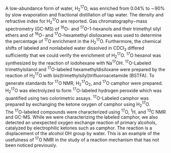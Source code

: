 A low-abundance form of water, H<sub>2</sub><sup>17</sup>O, was enriched from 0.04% to ∼90% by slow evaporation and fractional distillation of tap water. The density and refractive index for H<sub>2</sub><sup>17</sup>O are reported. Gas chromatography−mass spectrometry (GC-MS) of <sup>16</sup>O- and <sup>17</sup>O-1-hexanols and their trimethyl silyl ethers and of <sup>16</sup>O- and <sup>17</sup>O-hexamethyl disiloxanes was used to determine the percentage of <sup>17</sup>O enrichment in the H<sub>2</sub><sup>17</sup>O. Furthermore, the chemical shifts of labeled and nonlabeled water dissolved in CDCl<sub>3</sub> differed sufficiently that we could verify the enrichment of H<sub>2</sub><sup>17</sup>O. <sup>17</sup>O hexanol was synthesized by the reaction of iodohexane with Na<sup>17</sup>OH. <sup>17</sup>O-Labeled trimethylsilanol and <sup>17</sup>O-labeled hexamethyldisiloxane were prepared by the reaction of H<sub>2</sub><sup>17</sup>O with bis(trimethylsilyl)trifluoroacetamide (BSTFA). To generate standards for <sup>17</sup>O NMR, H<sub>2</sub><sup>17</sup>O<sub>2</sub>, and <sup>17</sup>O camphor were prepared. H<sub>2</sub><sup>17</sup>O was electrolyzed to form <sup>17</sup>O-labeled hydrogen peroxide which was quantified using two colorimetric assays. <sup>17</sup>O-Labeled camphor was prepared by exchanging the ketone oxygen of camphor using H<sub>2</sub><sup>17</sup>O. The <sup>17</sup>O-labeled compounds were characterized using <sup>17</sup>O, <sup>1</sup>H, and <sup>13</sup>C NMR and GC-MS. While we were characterizing the labeled camphor, we also detected an unexpected oxygen exchange reaction of primary alcohols, catalyzed by electrophilic ketones such as camphor. The reaction is a displacement of the alcohol OH group by water. This is an example of the usefulness of <sup>17</sup>O NMR in the study of a reaction mechanism that has not been noticed previously.
